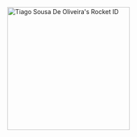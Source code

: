 <a href="https://app.rocketseat.com.br/me/mrtiagosousa"><img src="https://app.rocketseat.com.br/api/rocketid/share?slug=mrtiagosousa&type=card" width="280" alt="Tiago Sousa De Oliveira's Rocket ID"/></a>
